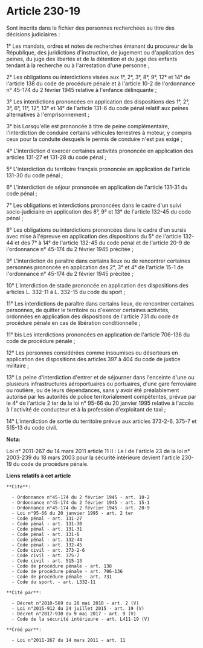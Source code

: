 # Article 230-19

Sont inscrits dans le fichier des personnes recherchées au titre des décisions judiciaires : 

1° Les mandats, ordres et notes de recherches émanant du procureur de la République, des juridictions d'instruction, de
jugement ou d'application des peines, du juge des libertés et de la détention et du juge des enfants tendant à la recherche
ou à l'arrestation d'une personne ; 

2° Les obligations ou interdictions visées aux 1°, 2°, 3°, 8°, 9°, 12° et 14° de l'article 138 du code de procédure pénale et
à l'article 10-2 de l'ordonnance n° 45-174 du 2 février 1945 relative à l'enfance délinquante ; 

3° Les interdictions prononcées en application des dispositions des 1°, 2°, 3°, 6°, 11°, 12°, 13° et 14° de l'article 131-6
du code pénal relatif aux peines alternatives à l'emprisonnement ; 

3° bis Lorsqu'elle est prononcée à titre de peine complémentaire, l'interdiction de conduire certains véhicules terrestres à
moteur, y compris ceux pour la conduite desquels le permis de conduire n'est pas exigé ; 

4° L'interdiction d'exercer certaines activités prononcée en application des articles 131-27 et 131-28 du code pénal ; 

5° L'interdiction du territoire français prononcée en application de l'article 131-30 du code pénal ; 

6° L'interdiction de séjour prononcée en application de l'article 131-31 du code pénal ; 

7° Les obligations et interdictions prononcées dans le cadre d'un suivi socio-judiciaire en application des 8°, 9° et 13° de
l'article 132-45 du code pénal ; 

8° Les obligations ou interdictions prononcées dans le cadre d'un sursis avec mise à l'épreuve en application des
dispositions du 5° de l'article 132-44 et des 7° à 14° de l'article 132-45 du code pénal et de l'article 20-9 de l'ordonnance
n° 45-174 du 2 février 1945 précitée ; 

9° L'interdiction de paraître dans certains lieux ou de rencontrer certaines personnes prononcée en application des 2°, 3° et
4° de l'article 15-1 de l'ordonnance n° 45-174 du 2 février 1945 précitée ; 

10° L'interdiction de stade prononcée en application des dispositions des articles L. 332-11 à L. 332-15 du code du sport ; 

11° Les interdictions de paraître dans certains lieux, de rencontrer certaines personnes, de quitter le territoire ou
d'exercer certaines activités, ordonnées en application des dispositions de l'article 731 du code de procédure pénale en cas
de libération conditionnelle ; 

11° bis Les interdictions prononcées en application de l'article 706-136 du code de procédure pénale ; 

12° Les personnes considérées comme insoumises ou déserteurs en application des dispositions des articles 397 à 404 du code
de justice militaire ; 

13° La peine d'interdiction d'entrer et de séjourner dans l'enceinte d'une ou plusieurs infrastructures aéroportuaires ou
portuaires, d'une gare ferroviaire ou routière, ou de leurs dépendances, sans y avoir été préalablement autorisé par les
autorités de police territorialement compétentes, prévue par le 4° de l'article 2 ter de la loi n° 95-66 du 20 janvier 1995
relative à l'accès à l'activité de conducteur et à la profession d'exploitant de taxi ; 

14° L'interdiction de sortie du territoire prévue aux articles 373-2-6, 375-7 et 515-13 du code civil.

**Nota:**

Loi n° 2011-267 du 14 mars 2011 article 11 II : Le I de l'article 23 de la loi n° 2003-239 du 18 mars 2003 pour la sécurité
intérieure devient l'article 230-19 du code de procédure pénale.

**Liens relatifs à cet article**

	**Cite**:

	  - Ordonnance n°45-174 du 2 février 1945 - art. 10-2
	  - Ordonnance n°45-174 du 2 février 1945 - art. 15-1
	  - Ordonnance n°45-174 du 2 février 1945 - art. 20-9
	  - Loi n°95-66 du 20 janvier 1995 - art. 2 ter
	  - Code pénal - art. 131-27
	  - Code pénal - art. 131-30
	  - Code pénal - art. 131-31
	  - Code pénal - art. 131-6
	  - Code pénal - art. 132-44
	  - Code pénal - art. 132-45
	  - Code civil - art. 373-2-6
	  - Code civil - art. 375-7
	  - Code civil - art. 515-13
	  - Code de procédure pénale - art. 138
	  - Code de procédure pénale - art. 706-136
	  - Code de procédure pénale - art. 731
	  - Code du sport. - art. L332-11

	**Cité par**:

	  - Décret n°2010-569 du 28 mai 2010 - art. 2 (V)
	  - Loi n°2015-912 du 24 juillet 2015 - art. 19 (V)
	  - Décret n°2017-930 du 9 mai 2017 - art. 9 (V)
	  - Code de la sécurité intérieure - art. L411-19 (V)

	**Créé par**:

	  - Loi n°2011-267 du 14 mars 2011 - art. 11
